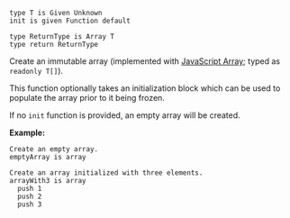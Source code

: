 ```thy
type T is Given Unknown
init is given Function default

type ReturnType is Array T
type return ReturnType
```

Create an immutable array 
(implemented with [JavaScript Array](https://developer.mozilla.org/en-US/docs/Web/JavaScript/Reference/Global_Objects/Array);
typed as `readonly T[]`).

This function optionally takes an initialization block
which can be used to populate the array prior to it being frozen.

If no `init` function is provided, an empty array will be created.

**Example:**

```thy
Create an empty array.
emptyArray is array

Create an array initialized with three elements.
arrayWith3 is array
  push 1
  push 2
  push 3
```
